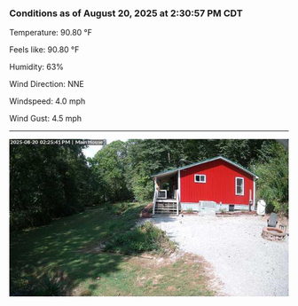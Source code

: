 ### Conditions as of August 20, 2025 at 2:30:57 PM CDT 

Temperature: 90.80 &deg;F

Feels like: 90.80 &deg;F

Humidity: 63%

Wind Direction: NNE

Windspeed: 4.0 mph

Wind Gust: 4.5 mph

---

<img src="./images/latest.jpeg"/>

